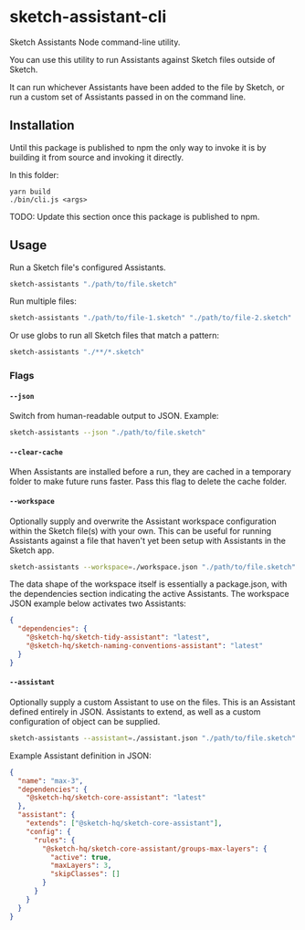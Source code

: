 # sketch-assistant-cli

Sketch Assistants Node command-line utility.

You can use this utility to run Assistants against Sketch files outside of Sketch.

It can run whichever Assistants have been added to the file by Sketch, or run a custom set of
Assistants passed in on the command line.

## Installation

Until this package is published to npm the only way to invoke it is by building it from source and
invoking it directly.

In this folder:

```
yarn build
./bin/cli.js <args>
```

TODO: Update this section once this package is published to npm.

## Usage

Run a Sketch file's configured Assistants.

```sh
sketch-assistants "./path/to/file.sketch"
```

Run multiple files:

```sh
sketch-assistants "./path/to/file-1.sketch" "./path/to/file-2.sketch"
```

Or use globs to run all Sketch files that match a pattern:

```sh
sketch-assistants "./**/*.sketch"
```

### Flags

#### `--json`

Switch from human-readable output to JSON. Example:

```sh
sketch-assistants --json "./path/to/file.sketch"
```

#### `--clear-cache`

When Assistants are installed before a run, they are cached in a temporary folder to make future
runs faster. Pass this flag to delete the cache folder.

#### `--workspace`

Optionally supply and overwrite the Assistant workspace configuration within the Sketch file(s) with
your own. This can be useful for running Assistants against a file that haven't yet been setup with
Assistants in the Sketch app.

```sh
sketch-assistants --workspace=./workspace.json "./path/to/file.sketch"
```

The data shape of the workspace itself is essentially a package.json, with the dependencies section
indicating the active Assistants. The workspace JSON example below activates two Assistants:

```json
{
  "dependencies": {
    "@sketch-hq/sketch-tidy-assistant": "latest",
    "@sketch-hq/sketch-naming-conventions-assistant": "latest"
  }
}
```

#### `--assistant`

Optionally supply a custom Assistant to use on the files. This is an Assistant defined entirely in
JSON. Assistants to extend, as well as a custom configuration of object can be supplied.

```sh
sketch-assistants --assistant=./assistant.json "./path/to/file.sketch"
```

Example Assistant definition in JSON:

```json
{
  "name": "max-3",
  "dependencies": {
    "@sketch-hq/sketch-core-assistant": "latest"
  },
  "assistant": {
    "extends": ["@sketch-hq/sketch-core-assistant"],
    "config": {
      "rules": {
        "@sketch-hq/sketch-core-assistant/groups-max-layers": {
          "active": true,
          "maxLayers": 3,
          "skipClasses": []
        }
      }
    }
  }
}
```
